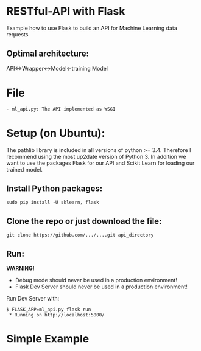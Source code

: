 # RESTful-API with Flask
Example how to use Flask to build an API for Machine Learning data requests

## Optimal architecture:
API<->Wrapper<->Model<-training Model

# File
```
- ml_api.py: The API implemented as WSGI
```

# Setup (on Ubuntu):
The pathlib library is included in all versions of python >= 3.4. Therefore I recommend using the most up2date version of Python 3.
In addition we want to use the packages Flask for our API and Scikit Learn for loading our trained model.

## Install Python packages:
```
sudo pip install -U sklearn, flask
```

## Clone the repo or just download the file:
```
git clone https://github.com/.../....git api_directory
```
## Run:
**WARNING!**
* Debug mode should never be used in a production environment!
* Flask Dev Server should never be used in a production environment!

Run Dev Server with:
```
$ FLASK_APP=ml_api.py flask run
 * Running on http://localhost:5000/
```

# Simple Example
